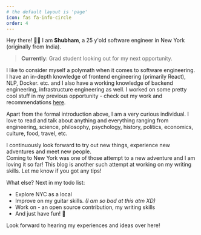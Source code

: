 ```yaml
---
# the default layout is 'page'
icon: fas fa-info-circle
order: 4
---
```


Hey there! 👋🏻 I am <strong>Shubham</strong>, a 25 y'old software engineer in New York (originally from India).

> <strong>Currently</strong>: Grad student looking out for my next opportunity.

I like to consider myself a polymath when it comes to software engineering. I have an in-depth knowledge of frontend engineering (primarily React), NLP, Docker. etc. and I also have a working knowledge of backend engineering, infrastructure engineering as well. I worked on some pretty cool stuff in my previous opportunity - check out my work and recommendations <a href="https://www.linkedin.com/in/shubhamjawandhiya/" target="_blank">here</a>.

Apart from the formal introduction above, I am a very curious individual. I love to read and talk about anything and everything ranging from engineering, science, philosophy, psychology, history, politics, economics, culture, food, travel, etc. 

I continuously look forward to try out new things, experience new adventures and meet new people.   
Coming to New York was one of those attempt to a new adventure and I am loving it so far! This blog is another such attempt at working on my writing skills. Let me know if you got any tips!

What else? Next in my todo list:
- Explore NYC as a local
- Improve on my guitar skills. <i>(I am so bad at this atm XD)</i>
- Work on - an open source contribution, my writing skills
- And just have fun! 👻

Look forward to hearing my experiences and ideas over here!


